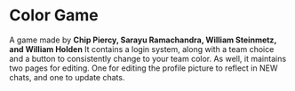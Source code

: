 <h1>Color Game</h1>
A game made by <b>Chip Piercy, Sarayu Ramachandra, William Steinmetz, and William Holden</b>
It contains a login system, along with a team choice and a button to consistently change to your team color.
As well, it maintains two pages for editing. One for editing the profile picture to reflect in NEW chats, and one to update chats.
